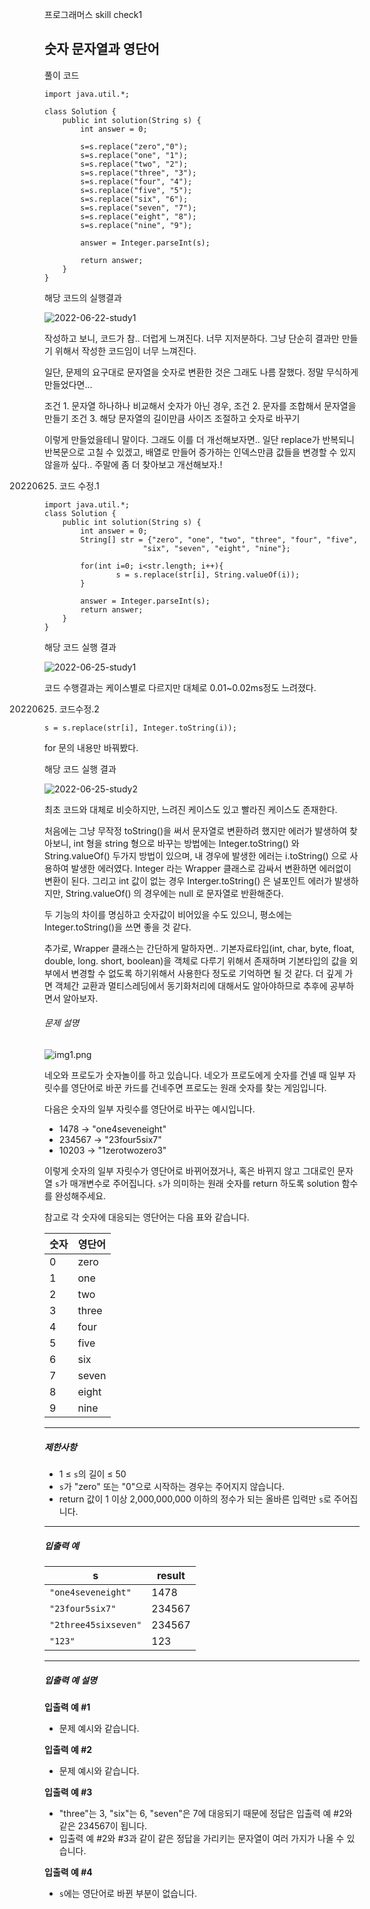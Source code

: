 프로그래머스 skill check1

## 숫자 문자열과 영단어

풀이 코드

    import java.util.*;
    
    class Solution {
        public int solution(String s) {
            int answer = 0;
            
            s=s.replace("zero","0");
            s=s.replace("one", "1");
            s=s.replace("two", "2");
            s=s.replace("three", "3");
            s=s.replace("four", "4");
            s=s.replace("five", "5");
            s=s.replace("six", "6");
            s=s.replace("seven", "7");
            s=s.replace("eight", "8");
            s=s.replace("nine", "9");
    
            answer = Integer.parseInt(s);
    
            return answer;
        }
    }
해당 코드의 실행결과

![2022-06-22-study1](https://user-images.githubusercontent.com/107258272/175299675-96b0234b-fbb5-4afe-bc80-f57e6be03182.PNG)

작성하고 보니, 코드가 참.. 더럽게 느껴진다. 너무 지저분하다. 그냥 단순히 결과만 만들기 위해서 작성한 코드임이 너무 느껴진다.

일단, 문제의 요구대로 문자열을 숫자로 변환한 것은 그래도 나름 잘했다. 정말 무식하게 만들었다면...

 조건 1. 문자열 하나하나 비교해서 숫자가 아닌 경우, 
 조건 2. 문자를 조합해서 문자열을 만들기
 조건 3. 해당 문자열의 길이만큼 사이즈 조절하고 숫자로 바꾸기

이렇게 만들었을테니 말이다. 그래도 이를 더 개선해보자면.. 일단 replace가 반복되니 반복문으로 고칠 수 있겠고, 
배열로 만들어 증가하는 인덱스만큼 값들을 변경할 수 있지 않을까 싶다.. 주말에 좀 더 찾아보고 개선해보자.!



20220625. 코드 수정.1

    import java.util.*;
    class Solution {
        public int solution(String s) {
            int answer = 0;
            String[] str = {"zero", "one", "two", "three", "four", "five",
                          "six", "seven", "eight", "nine"};
            
            for(int i=0; i<str.length; i++){
                    s = s.replace(str[i], String.valueOf(i));
            }
    
            answer = Integer.parseInt(s);
            return answer;
        }
    }
해당 코드 실행 결과

![2022-06-25-study1](https://user-images.githubusercontent.com/107258272/175753261-aea27752-af4c-4edb-84d8-9f643a77e962.PNG)

코드 수행결과는 케이스별로 다르지만 대체로 0.01~0.02ms정도 느려졌다. 

20220625. 코드수정.2  

    s = s.replace(str[i], Integer.toString(i));

for 문의 내용만 바꿔봤다.

해당 코드 실행 결과

![2022-06-25-study2](https://user-images.githubusercontent.com/107258272/175753411-1c51fb82-2139-4bef-9bfb-19af94955f6f.PNG)

최초 코드와 대체로 비슷하지만, 느려진 케이스도 있고 빨라진 케이스도 존재한다.

처음에는 그냥 무작정 toString()을 써서 문자열로 변환하려 했지만 에러가 발생하여 찾아보니,
int 형을 string 형으로 바꾸는 방법에는 Integer.toString(<int>) 와 String.valueOf(<int>)  두가지 방법이 있으며, 내 경우에 발생한 에러는
i.toString() 으로 사용하여 발생한 에러였다. Integer 라는 Wrapper 클래스로 감싸서 변환하면 에러없이 변환이 된다. 
그리고 int 값이 없는 경우 Interger.toString() 은 널포인트 에러가 발생하지만, String.valueOf() 의 경우에는 null 로 문자열로 반환해준다. 

두 기능의 차이를 명심하고 숫자값이 비어있을 수도 있으니, 평소에는 Integer.toString()을 쓰면 좋을 것 같다.

추가로, Wrapper 클래스는 간단하게 말하자면.. 기본자료타입(int, char, byte, float, double, long. short, boolean)을 객체로 다루기 위해서 존재하며
기본타입의 값을 외부에서 변경할 수 없도록 하기위해서 사용한다 정도로 기억하면 될 것 같다. 더 깊게 가면 객체간 교환과 멀티스레딩에서 동기화처리에 
대해서도 알아야하므로 추후에 공부하면서 알아보자.





###### 문제 설명

![img1.png](https://grepp-programmers.s3.ap-northeast-2.amazonaws.com/files/production/d31cb063-4025-4412-8cbc-6ac6909cf93e/img1.png)

네오와 프로도가 숫자놀이를 하고 있습니다. 네오가 프로도에게 숫자를 건넬 때 일부 자릿수를 영단어로 바꾼 카드를 건네주면 프로도는 원래 숫자를 찾는 게임입니다.

다음은 숫자의 일부 자릿수를 영단어로 바꾸는 예시입니다.

- 1478 → "one4seveneight"
- 234567 → "23four5six7"
- 10203 → "1zerotwozero3"

이렇게 숫자의 일부 자릿수가 영단어로 바뀌어졌거나, 혹은 바뀌지 않고 그대로인 문자열 `s`가 매개변수로 주어집니다. `s`가 의미하는 원래 숫자를 return 하도록 solution 함수를 완성해주세요.

참고로 각 숫자에 대응되는 영단어는 다음 표와 같습니다.

| 숫자 | 영단어 |
| ---- | ------ |
| 0    | zero   |
| 1    | one    |
| 2    | two    |
| 3    | three  |
| 4    | four   |
| 5    | five   |
| 6    | six    |
| 7    | seven  |
| 8    | eight  |
| 9    | nine   |

------

##### 제한사항

- 1 ≤ `s`의 길이 ≤ 50
- `s`가 "zero" 또는 "0"으로 시작하는 경우는 주어지지 않습니다.
- return 값이 1 이상 2,000,000,000 이하의 정수가 되는 올바른 입력만 `s`로 주어집니다.

------

##### 입출력 예

| s                    | result |
| -------------------- | ------ |
| `"one4seveneight"`   | 1478   |
| `"23four5six7"`      | 234567 |
| `"2three45sixseven"` | 234567 |
| `"123"`              | 123    |

------

##### 입출력 예 설명

**입출력 예 #1**

- 문제 예시와 같습니다.

**입출력 예 #2**

- 문제 예시와 같습니다.

**입출력 예 #3**

- "three"는 3, "six"는 6, "seven"은 7에 대응되기 때문에 정답은 입출력 예 #2와 같은 234567이 됩니다.
- 입출력 예 #2와 #3과 같이 같은 정답을 가리키는 문자열이 여러 가지가 나올 수 있습니다.

**입출력 예 #4**

- `s`에는 영단어로 바뀐 부분이 없습니다.
